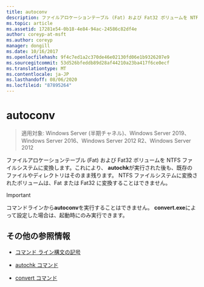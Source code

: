 ```yaml
---
title: autoconv
description: ファイルアロケーションテーブル (Fat) および Fat32 ボリュームを NTFS ファイルシステムに変換する autoconv コマンドのリファレンス記事です。
ms.topic: article
ms.assetid: 17281e54-0b18-4e84-94ac-24586c82df4e
author: coreyp-at-msft
ms.author: coreyp
manager: dongill
ms.date: 10/16/2017
ms.openlocfilehash: 9f4c7ed1a2c370de46e02130fd06e1b9326207e9
ms.sourcegitcommit: 53d526bfeddb89d28af44210a23ba417f6ce0ecf
ms.translationtype: MT
ms.contentlocale: ja-JP
ms.lasthandoff: 08/06/2020
ms.locfileid: "87895264"
---
```

# <a name="autoconv"></a>autoconv

> 適用対象: Windows Server (半期チャネル)、Windows Server 2019、Windows Server 2016、Windows Server 2012 R2、Windows Server 2012

ファイルアロケーションテーブル (Fat) および Fat32 ボリュームを NTFS ファイルシステムに変換します。これにより、 **autochk**が実行された後も、既存のファイルやディレクトリはそのまま残ります。 NTFS ファイルシステムに変換されたボリュームは、Fat または Fat32 に変換することはできません。

> [!IMPORTANT]
> コマンドラインから**autoconv**を実行することはできません。 **convert.exe**によって設定した場合は、起動時にのみ実行できます。

## <a name="additional-references"></a>その他の参照情報

- [コマンド ライン構文の記号](command-line-syntax-key.md)

- [autochk コマンド](autochk.md)

- [convert コマンド](convert.md)
